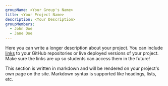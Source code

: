 ```yaml
---
groupName: <Your Group's Name>
title: <Your Project Name>
description: <Your Description>
groupMembers:
  - John Doe
  - Jane Doe
---
```


Here you can write a longer description about your project. You can include [links](https://www.google.com) to your GitHub repositories or live deployed versions of your project. Make sure the links are up so students can access them in the future!

This section is written in markdown and will be rendered on your project's own page on the site. Markdown syntax is supported like headings, lists, etc.
